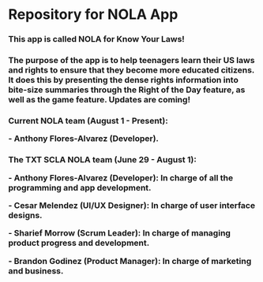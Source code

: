 # Repository for NOLA App
<h3> This app is called NOLA for Know Your Laws! </h3>
 <h3>The purpose of the app is to help teenagers learn their US laws and rights
 to ensure that they become more educated citizens. It does this by presenting
 the dense rights information into bite-size summaries through the Right of
 the Day feature, as well as the game feature. Updates are coming!
</h3>
<h3> Current NOLA team (August 1 - Present):
 <p> - Anthony Flores-Alvarez (Developer). </p>
</h3>
<h3> The TXT SCLA NOLA team (June 29 - August 1):
 <p> - Anthony Flores-Alvarez (Developer): In charge of all the programming and app development. </p>
 <p> - Cesar Melendez (UI/UX Designer): In charge of user interface designs. </p>
 <p> - Sharief Morrow (Scrum Leader): In charge of managing product progress and development.</p>
 <p> - Brandon Godinez (Product Manager): In charge of marketing and business.</p>
</h3>

